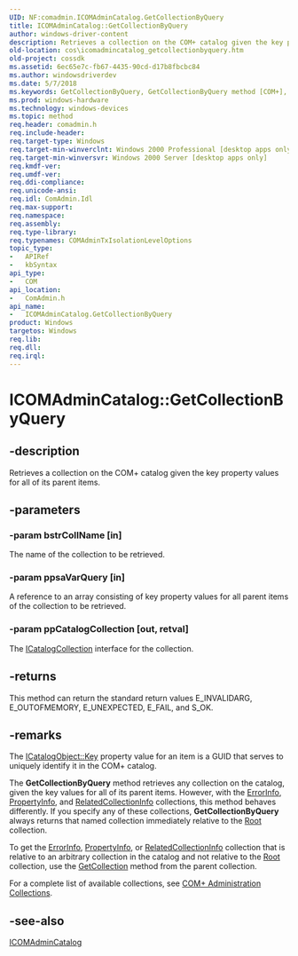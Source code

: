 ```yaml
---
UID: NF:comadmin.ICOMAdminCatalog.GetCollectionByQuery
title: ICOMAdminCatalog::GetCollectionByQuery
author: windows-driver-content
description: Retrieves a collection on the COM+ catalog given the key property values for all of its parent items.
old-location: cos\icomadmincatalog_getcollectionbyquery.htm
old-project: cossdk
ms.assetid: 6ec65e7c-fb67-4435-90cd-d17b8fbcbc84
ms.author: windowsdriverdev
ms.date: 5/7/2018
ms.keywords: GetCollectionByQuery, GetCollectionByQuery method [COM+], GetCollectionByQuery method [COM+],ICOMAdminCatalog interface, ICOMAdminCatalog interface [COM+],GetCollectionByQuery method, ICOMAdminCatalog.GetCollectionByQuery, ICOMAdminCatalog::GetCollectionByQuery, _cos_ICOMAdminCatalog_GetCollectionByQuery, comadmin/ICOMAdminCatalog::GetCollectionByQuery, cos.icomadmincatalog_getcollectionbyquery
ms.prod: windows-hardware
ms.technology: windows-devices
ms.topic: method
req.header: comadmin.h
req.include-header: 
req.target-type: Windows
req.target-min-winverclnt: Windows 2000 Professional [desktop apps only]
req.target-min-winversvr: Windows 2000 Server [desktop apps only]
req.kmdf-ver: 
req.umdf-ver: 
req.ddi-compliance: 
req.unicode-ansi: 
req.idl: ComAdmin.Idl
req.max-support: 
req.namespace: 
req.assembly: 
req.type-library: 
req.typenames: COMAdminTxIsolationLevelOptions
topic_type:
-	APIRef
-	kbSyntax
api_type:
-	COM
api_location:
-	ComAdmin.h
api_name:
-	ICOMAdminCatalog.GetCollectionByQuery
product: Windows
targetos: Windows
req.lib: 
req.dll: 
req.irql: 
---
```


# ICOMAdminCatalog::GetCollectionByQuery


## -description


Retrieves a collection on the COM+ catalog given the key property values for all of its parent items.


## -parameters




### -param bstrCollName [in]

The name of the collection to be retrieved.


### -param ppsaVarQuery [in]

A reference to an array consisting of key property values for all parent items of the collection to be retrieved.


### -param ppCatalogCollection [out, retval]

The <a href="https://msdn.microsoft.com/7c24ead4-d69f-467d-b3d8-a81adbc49a7b">ICatalogCollection</a> interface for the collection.


## -returns



This method can return the standard return values E_INVALIDARG, E_OUTOFMEMORY, E_UNEXPECTED, E_FAIL, and S_OK.




## -remarks



The <a href="https://msdn.microsoft.com/1937cd5a-742f-4248-a4c2-0b39a03eed20">ICatalogObject::Key</a> property value for an item is a GUID that serves to uniquely identify it in the COM+ catalog.

The <b>GetCollectionByQuery</b> method retrieves any collection on the catalog, given the key values for all of its parent items. However, with the <a href="https://msdn.microsoft.com/cf612fc4-55dd-4706-8c41-2654ca922b9a">ErrorInfo</a>, <a href="https://msdn.microsoft.com/5e3963c0-6769-4b5b-8636-2d8c98a8776b">PropertyInfo</a>, and <a href="https://msdn.microsoft.com/daea5b23-6a13-46f4-89c8-0d93b614311e">RelatedCollectionInfo</a> collections, this method behaves differently. If you specify any of these collections, <b>GetCollectionByQuery</b> always returns that named collection immediately relative to the <a href="https://msdn.microsoft.com/library/windows/hardware/mt484162">Root</a> collection.

To get the <a href="https://msdn.microsoft.com/cf612fc4-55dd-4706-8c41-2654ca922b9a">ErrorInfo</a>, <a href="https://msdn.microsoft.com/5e3963c0-6769-4b5b-8636-2d8c98a8776b">PropertyInfo</a>, or <a href="https://msdn.microsoft.com/daea5b23-6a13-46f4-89c8-0d93b614311e">RelatedCollectionInfo</a> collection that is relative to an arbitrary collection in the catalog and not relative to the <a href="https://msdn.microsoft.com/library/windows/hardware/mt484162">Root</a> collection, use the <a href="https://msdn.microsoft.com/4198f456-97fa-45b2-aa79-29ac506a8618">GetCollection</a> method from the parent collection.

For a complete list of available collections, see <a href="https://msdn.microsoft.com/eed8ca97-39ad-4188-afc6-8670b5073fad">COM+ Administration Collections</a>.




## -see-also




<a href="https://msdn.microsoft.com/2c3c49df-9ca5-40ea-b45c-f4eca1004602">ICOMAdminCatalog</a>
 

 

